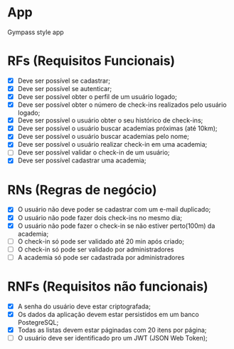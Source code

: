 # App

Gympass style app

# RFs (Requisitos Funcionais)

- [x] Deve ser possível se cadastrar;
- [x] Deve ser possível se autenticar;
- [X] Deve ser possível obter o perfil de um usuário logado;
- [X] Deve ser possível obter o número de check-ins realizados pelo usuário logado;
- [X] Deve ser possível o usuário obter o seu histórico de check-ins;
- [X] Deve ser possível o usuário buscar academias próximas (até 10km);
- [X] Deve ser possível o usuário buscar academias pelo nome;
- [X] Deve ser possível o usuário realizar check-in em uma academia;
- [ ] Deve ser possível validar o check-in de um usuário;
- [X] Deve ser possível cadastrar uma academia; 

# RNs (Regras de negócio)

- [X] O usuário não deve poder se cadastrar com um e-mail duplicado;    
- [X] O usuário não pode fazer dois check-ins no mesmo dia;    
- [X] O usuário não pode fazer o check-in se não estiver perto(100m) da academia;
- [ ] O check-in só pode ser validado até 20 min após criado;
- [ ] O check-in só pode ser validado por administradores
- [ ] A academia só pode ser cadastrada por administradores

# RNFs (Requisitos não funcionais)

- [X] A senha do usuário deve estar criptografada;
- [X] Os dados da aplicação devem estar persistidos em um banco PostegreSQL;
- [X] Todas as listas devem estar páginadas com 20 itens por página;
- [ ] O usuário deve ser identificado pro um JWT (JSON Web Token);
